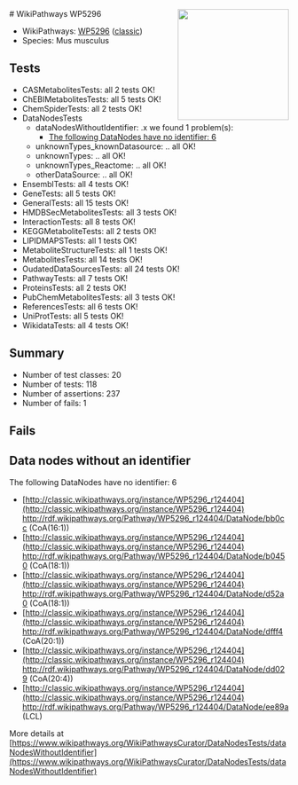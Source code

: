 <img style="float: right; width: 200px" src="https://upload.wikimedia.org/wikipedia/commons/thumb/8/83/Wplogo_with_text_500.png/640px-Wplogo_with_text_500.png" />
# WikiPathways WP5296

* WikiPathways: [WP5296](https://wikipathways.org/pathways/WP5296) ([classic](https://classic.wikipathways.org/instance/WP5296))
* Species: Mus musculus
## Tests
* CASMetabolitesTests: all 2 tests OK!
* ChEBIMetabolitesTests: all 5 tests OK!
* ChemSpiderTests: all 2 tests OK!
* DataNodesTests
    * dataNodesWithoutIdentifier: .x we found 1 problem(s):
        * [The following DataNodes have no identifier: 6](#d2d32fa5)
    * unknownTypes_knownDatasource: .. all OK!
    * unknownTypes: .. all OK!
    * unknownTypes_Reactome: .. all OK!
    * otherDataSource: .. all OK!
* EnsemblTests: all 4 tests OK!
* GeneTests: all 5 tests OK!
* GeneralTests: all 15 tests OK!
* HMDBSecMetabolitesTests: all 3 tests OK!
* InteractionTests: all 8 tests OK!
* KEGGMetaboliteTests: all 2 tests OK!
* LIPIDMAPSTests: all 1 tests OK!
* MetaboliteStructureTests: all 1 tests OK!
* MetabolitesTests: all 14 tests OK!
* OudatedDataSourcesTests: all 24 tests OK!
* PathwayTests: all 7 tests OK!
* ProteinsTests: all 2 tests OK!
* PubChemMetabolitesTests: all 3 tests OK!
* ReferencesTests: all 6 tests OK!
* UniProtTests: all 5 tests OK!
* WikidataTests: all 4 tests OK!


## Summary

* Number of test classes: 20
* Number of tests: 118
* Number of assertions: 237
* Number of fails: 1

## Fails

<a name="d2d32fa5" />

## Data nodes without an identifier

The following DataNodes have no identifier: 6

* [http://classic.wikipathways.org/instance/WP5296_r124404](http://classic.wikipathways.org/instance/WP5296_r124404) http://rdf.wikipathways.org/Pathway/WP5296_r124404/DataNode/bb0cc (CoA(16:1))
* [http://classic.wikipathways.org/instance/WP5296_r124404](http://classic.wikipathways.org/instance/WP5296_r124404) http://rdf.wikipathways.org/Pathway/WP5296_r124404/DataNode/b0450 (CoA(18:1))
* [http://classic.wikipathways.org/instance/WP5296_r124404](http://classic.wikipathways.org/instance/WP5296_r124404) http://rdf.wikipathways.org/Pathway/WP5296_r124404/DataNode/d52a0 (CoA(18:1))
* [http://classic.wikipathways.org/instance/WP5296_r124404](http://classic.wikipathways.org/instance/WP5296_r124404) http://rdf.wikipathways.org/Pathway/WP5296_r124404/DataNode/dfff4 (CoA(20:1))
* [http://classic.wikipathways.org/instance/WP5296_r124404](http://classic.wikipathways.org/instance/WP5296_r124404) http://rdf.wikipathways.org/Pathway/WP5296_r124404/DataNode/dd029 (CoA(20:4))
* [http://classic.wikipathways.org/instance/WP5296_r124404](http://classic.wikipathways.org/instance/WP5296_r124404) http://rdf.wikipathways.org/Pathway/WP5296_r124404/DataNode/ee89a (LCL)


More details at [https://www.wikipathways.org/WikiPathwaysCurator/DataNodesTests/dataNodesWithoutIdentifier](https://www.wikipathways.org/WikiPathwaysCurator/DataNodesTests/dataNodesWithoutIdentifier)

